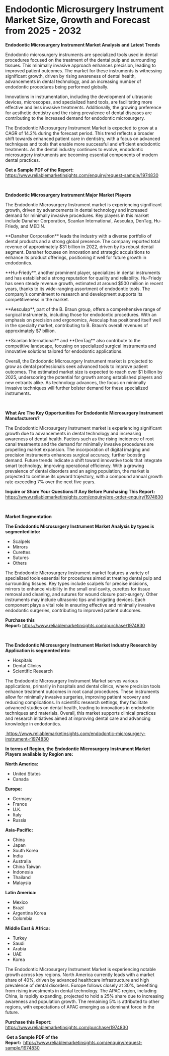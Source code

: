 <p><h1>Endodontic Microsurgery Instrument Market Size, Growth and Forecast from 2025 - 2032</h1></p><p><strong>Endodontic Microsurgery Instrument Market Analysis and Latest Trends</strong></p>
<p><p>Endodontic microsurgery instruments are specialized tools used in dental procedures focused on the treatment of the dental pulp and surrounding tissues. This minimally invasive approach enhances precision, leading to improved patient outcomes. The market for these instruments is witnessing significant growth, driven by rising awareness of dental health, advancements in dental technology, and an increasing number of endodontic procedures being performed globally.</p><p>Innovations in instrumentation, including the development of ultrasonic devices, microscopes, and specialized hand tools, are facilitating more effective and less invasive treatments. Additionally, the growing preference for aesthetic dentistry and the rising prevalence of dental diseases are contributing to the increased demand for endodontic microsurgery.</p><p>The Endodontic Microsurgery Instrument Market is expected to grow at a CAGR of 14.2% during the forecast period. This trend reflects a broader shift towards enhanced patient care in dentistry, with a focus on advanced techniques and tools that enable more successful and efficient endodontic treatments. As the dental industry continues to evolve, endodontic microsurgery instruments are becoming essential components of modern dental practices.</p></p>
<p><strong>Get a Sample PDF of the Report:&nbsp;</strong> <a href="https://www.reliablemarketinsights.com/enquiry/request-sample/1974830?utm_campaign=3210&utm_medium=2&utm_source=Github&utm_content=ia&utm_term=16042025&utm_id=endodontic-microsurgery-instrument">https://www.reliablemarketinsights.com/enquiry/request-sample/1974830</a></p>
<p>&nbsp;</p>
<p><strong>Endodontic Microsurgery Instrument Major Market Players</strong></p>
<p><p>The Endodontic Microsurgery Instrument market is experiencing significant growth, driven by advancements in dental technology and increased demand for minimally invasive procedures. Key players in this market include Danaher Corporation, Scanlan International, Aesculap, DenTag, Hu-Friedy, and MEDIN.</p><p>**Danaher Corporation** leads the industry with a diverse portfolio of dental products and a strong global presence. The company reported total revenue of approximately $31 billion in 2022, driven by its robust dental segment. Danaher focuses on innovation and strategic acquisitions to enhance its product offerings, positioning it well for future growth in endodontics.</p><p>**Hu-Friedy**, another prominent player, specializes in dental instruments and has established a strong reputation for quality and reliability. Hu-Friedy has seen steady revenue growth, estimated at around $500 million in recent years, thanks to its wide-ranging assortment of endodontic tools. The company’s commitment to research and development supports its competitiveness in the market.</p><p>**Aesculap**, part of the B. Braun group, offers a comprehensive range of surgical instruments, including those for endodontic procedures. With an emphasis on precision and ergonomics, Aesculap has positioned itself well in the specialty market, contributing to B. Braun’s overall revenues of approximately $7 billion.</p><p>**Scanlan International** and **DenTag** also contribute to the competitive landscape, focusing on specialized surgical instruments and innovative solutions tailored for endodontic applications.</p><p>Overall, the Endodontic Microsurgery Instrument market is projected to grow as dental professionals seek advanced tools to improve patient outcomes. The estimated market size is expected to reach over $1 billion by 2025, underscoring the potential for growth among established players and new entrants alike. As technology advances, the focus on minimally invasive techniques will further bolster demand for these specialized instruments.</p></p>
<p>&nbsp;</p>
<p><strong>What Are The Key Opportunities For Endodontic Microsurgery Instrument Manufacturers?</strong></p>
<p><p>The Endodontic Microsurgery Instrument market is experiencing significant growth due to advancements in dental technology and increasing awareness of dental health. Factors such as the rising incidence of root canal treatments and the demand for minimally invasive procedures are propelling market expansion. The incorporation of digital imaging and precision instruments enhances surgical accuracy, further boosting demand. Future trends indicate a shift toward innovative tools that integrate smart technology, improving operational efficiency. With a growing prevalence of dental disorders and an aging population, the market is projected to continue its upward trajectory, with a compound annual growth rate exceeding 7% over the next five years.</p></p>
<p><strong>Inquire or Share Your Questions If Any Before Purchasing This Report:</strong> <a href="https://www.reliablemarketinsights.com/enquiry/pre-order-enquiry/1974830?utm_campaign=3210&utm_medium=2&utm_source=Github&utm_content=ia&utm_term=16042025&utm_id=endodontic-microsurgery-instrument">https://www.reliablemarketinsights.com/enquiry/pre-order-enquiry/1974830</a></p>
<p>&nbsp;</p>
<p><strong>Market Segmentation</strong></p>
<p><strong>The Endodontic Microsurgery Instrument Market Analysis by types is segmented into:</strong></p>
<p><ul><li>Scalpels</li><li>Mirrors</li><li>Curettes</li><li>Sutures</li><li>Others</li></ul></p>
<p><p>The Endodontic Microsurgery Instrument market features a variety of specialized tools essential for procedures aimed at treating dental pulp and surrounding tissues. Key types include scalpels for precise incisions, mirrors to enhance visibility in the small oral cavity, curettes for tissue removal and cleaning, and sutures for wound closure post-surgery. Other instruments may include ultrasonic tips and irrigating devices. Each component plays a vital role in ensuring effective and minimally invasive endodontic surgeries, contributing to improved patient outcomes.</p></p>
<p><strong>Purchase this Report:&nbsp;</strong><a href="https://www.reliablemarketinsights.com/purchase/1974830?utm_campaign=3210&utm_medium=2&utm_source=Github&utm_content=ia&utm_term=16042025&utm_id=endodontic-microsurgery-instrument">https://www.reliablemarketinsights.com/purchase/1974830</a></p>
<p>&nbsp;</p>
<p><strong>The Endodontic Microsurgery Instrument Market Industry Research by Application is segmented into:</strong></p>
<p><ul><li>Hospitals</li><li>Dental Clinics</li><li>Scientific Research</li></ul></p>
<p><p>The Endodontic Microsurgery Instrument Market serves various applications, primarily in hospitals and dental clinics, where precision tools enhance treatment outcomes in root canal procedures. These instruments allow for minimally invasive surgeries, improving patient recovery and reducing complications. In scientific research settings, they facilitate advanced studies on dental health, leading to innovations in endodontic techniques and materials. Overall, this market supports clinical practices and research initiatives aimed at improving dental care and advancing knowledge in endodontics.</p></p>
<p><a href="https://www.reliablemarketinsights.com/endodontic-microsurgery-instrument-r1974830?utm_campaign=3210&utm_medium=2&utm_source=Github&utm_content=ia&utm_term=16042025&utm_id=endodontic-microsurgery-instrument">&nbsp;https://www.reliablemarketinsights.com/endodontic-microsurgery-instrument-r1974830</a></p>
<p><strong>In terms of Region, the Endodontic Microsurgery Instrument Market Players available by Region are:</strong></p>
<p>
    <p> <strong> North America: </strong>
        <ul>
            <li>United States</li>
            <li>Canada</li>
        </ul>
        </p> 
    <p> <strong> Europe: </strong>
        <ul>
            <li>Germany</li>
            <li>France</li>
            <li>U.K.</li>
            <li>Italy</li>
            <li>Russia</li>
        </ul>
        </p> 
    <p> <strong> Asia-Pacific: </strong>
        <ul>
            <li>China</li>
            <li>Japan</li>
            <li>South Korea</li>
            <li>India</li>
            <li>Australia</li>
            <li>China Taiwan</li>
            <li>Indonesia</li>
            <li>Thailand</li>
            <li>Malaysia</li>
        </ul>
        </p> 
    <p> <strong> Latin America: </strong>
        <ul>
            <li>Mexico</li>
            <li>Brazil</li>
            <li>Argentina Korea</li>
            <li>Colombia</li>
        </ul>
        </p> 
    <p> <strong> Middle East & Africa: </strong>
        <ul>
            <li>Turkey</li>
            <li>Saudi</li>
            <li>Arabia</li>
            <li>UAE</li>
            <li>Korea</li>
        </ul>
    </p>
    </p>
<p><p>The Endodontic Microsurgery Instrument Market is experiencing notable growth across key regions. North America currently leads with a market share of 40%, driven by advanced healthcare infrastructure and high prevalence of dental disorders. Europe follows closely at 30%, benefiting from rising investments in dental technology. The APAC region, including China, is rapidly expanding, projected to hold a 25% share due to increasing awareness and population growth. The remaining 5% is attributed to other regions, with expectations of APAC emerging as a dominant force in the future.</p></p>
<p><strong>Purchase this Report: </strong><a href="https://www.reliablemarketinsights.com/purchase/1974830?utm_campaign=3210&utm_medium=2&utm_source=Github&utm_content=ia&utm_term=16042025&utm_id=endodontic-microsurgery-instrument">https://www.reliablemarketinsights.com/purchase/1974830</a></p>
<p>&nbsp;<strong>Get a Sample PDF of the Report:&nbsp;&nbsp;</strong><a href="https://www.reliablemarketinsights.com/enquiry/request-sample/1974830?utm_campaign=3210&utm_medium=2&utm_source=Github&utm_content=ia&utm_term=16042025&utm_id=endodontic-microsurgery-instrument">https://www.reliablemarketinsights.com/enquiry/request-sample/1974830</a></p>
<p><strong></strong></p>
<p><p></p><p></p><p></p></p>